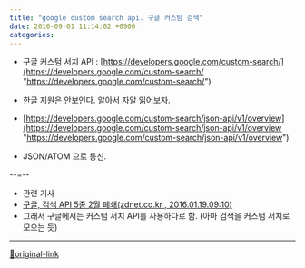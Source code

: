```yaml
---
title: "google custom search api. 구글 커스텀 검색"
date: 2016-09-01 11:14:02 +0900
categories: 
---
```

  

  
- 구글 커스텀 서치 API : [https://developers.google.com/custom-search/](https://developers.google.com/custom-search/ "https://developers.google.com/custom-search/")
- 한글 지원은 안보인다. 알아서 자알 읽어보자.

- [https://developers.google.com/custom-search/json-api/v1/overview](https://developers.google.com/custom-search/json-api/v1/overview "https://developers.google.com/custom-search/json-api/v1/overview")
- JSON/ATOM 으로 통신.


--=--

- 관련 기사
- [구글, 검색 API 5종 2월 폐쇄(zdnet.co.kr , 2016.01.19.09:10)](http://www.zdnet.co.kr/news/news_view.asp?artice_id=20160119085715 "구글, 검색 API 5종 2월 폐쇄(zdnet.co.kr , 2016.01.19.09:10)")
- 그래서 구글에서는 커스텀 서치 API를 사용하다로 함.
(아마 검색을 커스텀 서치로 모으는 듯)




  




***
[🔗original-link](http://www.mins01.com/mh/tech/read/1032)